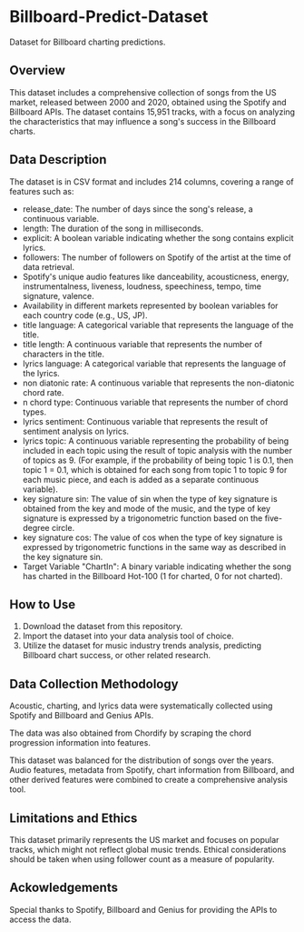 # Billboard-Predict-Dataset
Dataset for Billboard charting predictions.
## Overview
This dataset includes a comprehensive collection of songs from the US market, released between 2000 and 2020, obtained using the Spotify and Billboard APIs. The dataset contains 15,951 tracks, with a focus on analyzing the characteristics that may influence a song's success in the Billboard charts.

## Data Description
The dataset is in CSV format and includes 214 columns, covering a range of features such as:

- release_date: The number of days since the song's release, a continuous variable.
- length: The duration of the song in milliseconds.
- explicit: A boolean variable indicating whether the song contains explicit lyrics.
- followers: The number of followers on Spotify of the artist at the time of data retrieval.
- Spotify's unique audio features like danceability, acousticness, energy, instrumentalness, liveness, loudness, speechiness, tempo, time signature, valence.
- Availability in different markets represented by boolean variables for each country code (e.g., US, JP).
- title language: A categorical variable that represents the language of the title.
- title length: A continuous variable that represents the number of characters in the title.
- lyrics language: A categorical variable that represents the language of the lyrics.
- non diatonic rate: A continuous variable that represents the non-diatonic chord rate.
- n chord type: Continuous variable that represents the number of chord types.
- lyrics sentiment: Continuous variable that represents the result of sentiment analysis on lyrics.
- lyrics topic: A continuous variable representing the probability of being included in each topic using the result of topic analysis with the number of topics as 9. (For example, if the probability of being topic 1 is 0.1, then topic 1 = 0.1, which is obtained for each song from topic 1 to topic 9 for each music piece, and each is added as a separate continuous variable).
- key signature sin: The value of sin when the type of key signature is obtained from the key and mode of the music, and the type of key signature is expressed by a trigonometric function based on the five-degree circle.
- key signature cos: The value of cos when the type of key signature is expressed by trigonometric functions in the same way as described in the key signature sin.
- Target Variable "ChartIn": A binary variable indicating whether the song has charted in the Billboard Hot-100 (1 for charted, 0 for not charted).

## How to Use
1. Download the dataset from this repository.
2. Import the dataset into your data analysis tool of choice.
3. Utilize the dataset for music industry trends analysis, predicting Billboard chart success, or other related research.

## Data Collection Methodology
Acoustic, charting, and lyrics data were systematically collected using Spotify and Billboard and Genius APIs.

The data was also obtained from Chordify by scraping the chord progression information into features.

This dataset was balanced for the distribution of songs over the years. Audio features, metadata from Spotify, chart information from Billboard, and other derived features were combined to create a comprehensive analysis tool.

## Limitations and Ethics
This dataset primarily represents the US market and focuses on popular tracks, which might not reflect global music trends. Ethical considerations should be taken when using follower count as a measure of popularity.

## Ackowledgements
Special thanks to Spotify, Billboard and Genius for providing the APIs to access the data.
